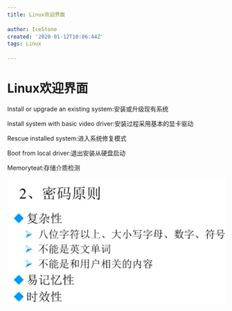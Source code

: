 ```yaml
---
title: Linux欢迎界面

author: IceStone
created: '2020-01-12T10:06:44Z'
tags: Linux

---
```


# Linux欢迎界面

Install or upgrade an existing system:安装或升级现有系统

Install system with basic video driver:安装过程采用基本的显卡驱动

Rescue installed system:进入系统修复模式

Boot from local driver:退出安装从硬盘启动

Memoryteat:存储介质检测

![](images/21bcc72e-07ab-4785-9434-924aaabb7695.png)
